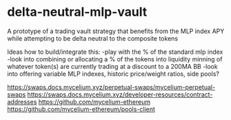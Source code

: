 # delta-neutral-mlp-vault
A prototype of a trading vault strategy that benefits from the MLP index APY while attempting to be delta neutral to the composite tokens 

Ideas how to build/integrate this: 
-play with the % of the standard mlp index
-look into combining or allocating a % of the tokens into liquidity minning of whatever token(s) are currently trading at a discount to a 200MA BB
-look into offering variable MLP indexes, historic price/weight ratios, side pools?

https://swaps.docs.mycelium.xyz/perpetual-swaps/mycelium-perpetual-swaps
https://swaps.docs.mycelium.xyz/developer-resources/contract-addresses
https://github.com/mycelium-ethereum
https://github.com/mycelium-ethereum/pools-client
